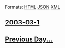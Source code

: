 
Formats: [HTML](2003/03/1/index.html)  [JSON](2003/03/1/index.json)  [XML](2003/03/1/index.xml)  

## [2003-03-1](/news/2003/03/1/index.md)

## [Previous Day...](/news/2003/02/28/index.md)

